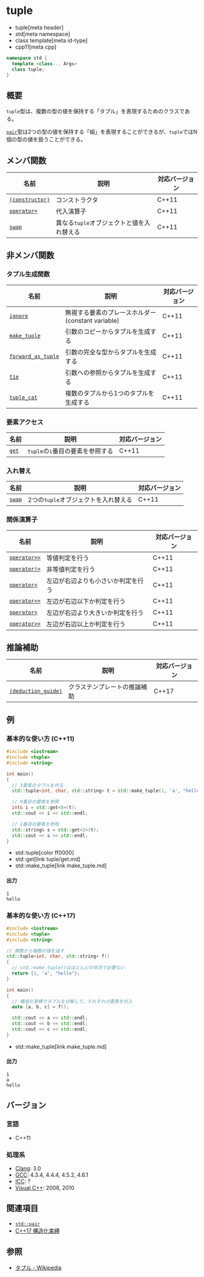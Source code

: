 # tuple
* tuple[meta header]
* std[meta namespace]
* class template[meta id-type]
* cpp11[meta cpp]

```cpp
namespace std {
  template <class... Args>
  class tuple;
}
```

## 概要
`tuple`型は、複数の型の値を保持する「タプル」を表現するためのクラスである。

[`pair`](/reference/utility/pair.md)型は2つの型の値を保持する「組」を表現することができるが、`tuple`ではN個の型の値を扱うことができる。


## メンバ関数

| 名前 | 説明 | 対応バージョン |
|-------------------------------------|-------------------------------------------|-------|
| [`(constructor)`](tuple/op_constructor.md) | コンストラクタ | C++11 |
| [`operator=`](tuple/op_assign.md) | 代入演算子 | C++11 |
| [`swap`](tuple/swap.md)           | 異なる`tuple`オブジェクトと値を入れ替える | C++11 |


## 非メンバ関数
### タプル生成関数

| 名前 | 説明 | 対応バージョン |
|---------------------------------------------------|---------------------------------------------------|-------|
| [`ignore`](ignore.md)                     | 無視する要素のプレースホルダー(constant variable) | C++11 |
| [`make_tuple`](make_tuple.md)             | 引数のコピーからタプルを生成する | C++11 |
| [`forward_as_tuple`](forward_as_tuple.md) | 引数の完全な型からタプルを生成する | C++11 |
| [`tie`](tie.md)                           | 引数への参照からタプルを生成する | C++11 |
| [`tuple_cat`](tuple_cat.md)               | 複数のタプルから1つのタプルを生成する | C++11 |


### 要素アクセス

| 名前 | 説明 | 対応バージョン |
|-------------------------|----------------------------------|-------|
| [`get`](tuple/get.md) | `tuple`の`i`番目の要素を参照する | C++11 |


### 入れ替え

| 名前 | 説明 | 対応バージョン |
|--------------------------------|--------------------------------------|-------|
| [`swap`](tuple/swap_free.md) | 2つの`tuple`オブジェクトを入れ替える | C++11 |


### 関係演算子

| 名前 | 説明 | 対応バージョン |
|---------------------------------------------|------------------------------------|-------|
| [`operator==`](tuple/op_equal.md)         | 等値判定を行う | C++11 |
| [`operator!=`](tuple/op_not_equal.md)     | 非等値判定を行う | C++11 |
| [`operator<`](tuple/op_less.md)           | 左辺が右辺よりも小さいか判定を行う | C++11 |
| [`operator<=`](tuple/op_less_equal.md)    | 左辺が右辺以下か判定を行う | C++11 |
| [`operator>`](tuple/op_greater.md)        | 左辺が右辺より大きいか判定を行う | C++11 |
| [`operator>=`](tuple/op_greater_equal.md) | 左辺が右辺以上か判定を行う | C++11 |


## 推論補助

| 名前 | 説明 | 対応バージョン |
|---------------------------------------------|------------------------------------|-------|
| [`(deduction_guide)`](tuple/op_deduction_guide.md) | クラステンプレートの推論補助 | C++17 |


## 例
### 基本的な使い方 (C++11)
```cpp example
#include <iostream>
#include <tuple>
#include <string>

int main()
{
  // 3要素のタプルを作る
  std::tuple<int, char, std::string> t = std::make_tuple(1, 'a', "hello");

  // 0番目の要素を参照
  int& i = std::get<0>(t);
  std::cout << i << std::endl;

  // 2番目の要素を参照
  std::string& s = std::get<2>(t);
  std::cout << s << std::endl;
}
```
* std::tuple[color ff0000]
* std::get[link tuple/get.md]
* std::make_tuple[link make_tuple.md]

#### 出力
```
1
hello
```

### 基本的な使い方 (C++17)
```cpp example
#include <iostream>
#include <tuple>
#include <string>

// 関数から複数の値を返す
std::tuple<int, char, std::string> f()
{
  // std::make_tuple()はほとんどの状況で必要ない
  return {1, 'a', "hello"};
}

int main()
{
  // 構造化束縛でタプルを分解して、それぞれの要素を代入
  auto [a, b, c] = f();

  std::cout << a << std::endl;
  std::cout << b << std::endl;
  std::cout << c << std::endl;
}
```
* std::make_tuple[link make_tuple.md]

#### 出力
```
1
a
hello
```

## バージョン
### 言語
- C++11

### 処理系
- [Clang](/implementation.md#clang): 3.0
- [GCC](/implementation.md#gcc): 4.3.4, 4.4.4, 4.5.2, 4.6.1
- [ICC](/implementation.md#icc): ?
- [Visual C++](/implementation.md#visual_cpp): 2008, 2010


## 関連項目
- [`std::pair`](/reference/utility/pair.md)
- [C++17 構造化束縛](/lang/cpp17/structured_bindings.md)

## 参照
- [タプル - Wikipedia](https://ja.wikipedia.org/wiki/%E3%82%BF%E3%83%97%E3%83%AB)

